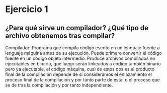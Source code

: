 # Ejercicio 1
## ¿Para qué sirve un compilador? ¿Qué tipo de archivo obtenemos tras compilar?
Compilador: Programa que compila código escrito en un lenguaje fuente a lenguaje máquina antes de su ejecución. Puede primero convertir el código fuente en un código objeto intermedio.
Produce archivos compilados no ejecutables en binario, que luego serán linkeados a código también binario pero ya ejecutable, el código máquina, cual de estos dos es el producto final de la compilación depende de si consideramos el enlazamiento el proceso final de la compilación y por tanto parte de esta, o el proceso que se de tras la compilación y por tanto independiente.
